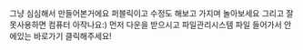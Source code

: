 그냥 심심해서 만들어본거에요 퍼블릭이고 수정도 해보고 가지며 놀아보세요
그리고 잘못사용하면 컴퓨터 아작나요:)
먼저 다운을 받으시고
파일관리시스템 파일 들어가서 안에있는 바로가기 클릭해주세요!
